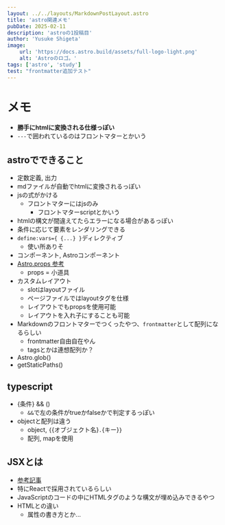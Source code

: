 ```yaml
---
layout: ../../layouts/MarkdownPostLayout.astro
title: 'astro関連メモ'
pubDate: 2025-02-11
description: 'astroの1投稿目'
author: 'Yusuke Shigeta'
image:
    url: 'https://docs.astro.build/assets/full-logo-light.png'
    alt: 'Astroのロゴ。'
tags: ['astro', 'study']
test: "frontmatter追加テスト"
---
```

# メモ
- **勝手にhtmlに変換される仕様っぽい**
- `---`で囲われているのはフロントマターとかいう

## astroでできること
- 定数定義, 出力
- mdファイルが自動でhtmlに変換されるっぽい
- jsの式がかける
  - フロントマターにはjsのみ
    - フロントマターscriptとかいう
- htmlの構文が間違えてたらエラーになる場合があるっぽい
- 条件に応じて要素をレンダリングできる
- `define:vars={ {...} }`ディレクティブ
  - 使い所ありそ
- コンポーネント, Astroコンポーネント
- [Astro.props 参考](https://docs.astro.build/ja/basics/astro-components/)
  - props = 小道具
- カスタムレイアウト
  - slotはlayoutファイル
  - ページファイルではlayoutタグを仕様
  - レイアウトでもpropsを使用可能
  - レイアウトを入れ子にすることも可能
- Markdownのフロントマターでつくったやつ、`frontmatter`として配列になるらしい
  - frontmatter自由自在やん
  - tagsとかは連想配列か？
- Astro.glob()
- getStaticPaths()

## typescript
- {条件} && ()
  - `&&`で左の条件がtrueかfalseかで判定するっぽい
- objectと配列は違う
  - object, `{`{オブジェクト名}`.`{キー}`}`
  - 配列, mapを使用

## JSXとは
- [参考記事](https://typescriptbook.jp/reference/jsx)
- 特にReactで採用されているらしい
- JavaScriptのコードの中にHTMLタグのような構文が埋め込みできるやつ
- HTMLとの違い
  - 属性の書き方とか...